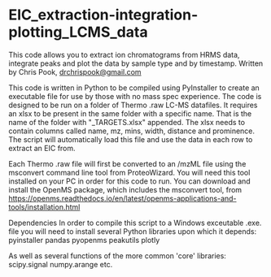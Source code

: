 # EIC_extraction-integration-plotting_LCMS_data
This code allows you to extract ion chromatograms from HRMS data, integrate peaks and plot the data by sample type and by timestamp.
Written by Chris Pook, drchrispook@gmail.com

This code is written in Python to be compiled using PyInstaller to create an executable file for use by those with no mass spec experience.
The code is designed to be run on a folder of Thermo .raw LC-MS datafiles. It requires an xlsx to be present in the same folder with a specific name. That is the name of the folder with "_TARGETS.xlsx" appended. The xlsx needs to contain columns called name, mz, mins, width, distance and prominence. The script will automatically load this file and use the data in each row to extract an EIC from.

Each Thermo .raw file will first be converted to an /mzML file using the msconvert command line tool from ProteoWizard. You will need this tool installed on your PC in order for this code to run. You can download and install the OpenMS package, which includes the msconvert tool, from https://openms.readthedocs.io/en/latest/openms-applications-and-tools/installation.html

Dependencies
In order to compile this script to a Windows exceutable .exe. file you will need to install several Python libraries upon which it depends:
pyinstaller
pandas
pyopenms
peakutils
plotly

As well as several functions of the more common 'core' libraries:
scipy.signal
numpy.arange
etc.



